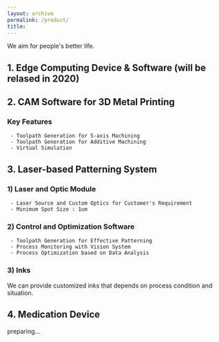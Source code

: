 ```yaml
---
layout: archive
permalink: /product/
title: 
---
```


We aim for people's better life.

## 1. Edge Computing Device & Software (will be relased in 2020)
<!--
### 1) For General-Purpose
```
 - Model 
    + MiniV
    + EdgeV
 - Key Features (Common)
    + Data Transfer with Various Options
    + Flexible Embedding of User's Funtion
    + Support of Various Controllers
```

### 2) For Anomaly Detection and Diagnosis
```
 - Model
    + AccuraV
 - Key Features
    + Common Features
    + Realtime Model Update
    + Machine Learning Algorithm for Anomaly Detection
```

### 3) For Metal Cutting
```
 - Model
    + MTGuard
 - Key Features
    + Common Feature
    + Utilization of Virtual Machining 
```

### 4) For Smart Farm
preparing...
-->

## 2. CAM Software for 3D Metal Printing
### Key Features
```
 - Toolpath Generation for 5-axis Machining
 - Toolpath Generation for Additive Machining
 - Virtual Simulation
```

## 3. Laser-based Patterning System
### 1) Laser and Optic Module
```
 - Laser Source and Custom Optics for Customer's Requirement
 - Minimum Spot Size : 1um
```

### 2) Control and Optimization Software 
```
 - Toolpath Generation for Effective Patterning
 - Process Monitoring with Vision System
 - Process Optimization based on Data Analysis
```

### 3) Inks
We can provide customized inks that depends on process condition and situation.

## 4. Medication Device
preparing...

